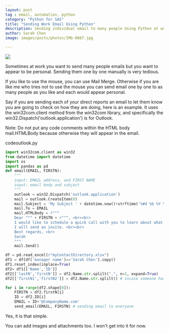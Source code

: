 ```yaml
---
layout: post
tag : email, automation, python
category: "Python for SAS"
title: "Sending Work Email Using Python"
description: Sending individual email to many people Using Python at work
author: Sarah Chen
image: images/posts/photos/IMG-0867.jpg

---
```

![](images/posts/photos/IMG-0867.jpg)

Sometimes at work you want to send many people emails but you want to appear to be personal.  Sending them one by one manually is very tedious. 

If you like to use the mouse, you can use Mail Merge.  Otherwise if you are like me who tries not to use the mouse you can send email one by one to as many people as you like and each would appear personal. 

Say if you are sending each of your direct reports an email to let them know you are going to check on how they are doing, here is an example. It uses the <span class="coding">win32com.client</span> method from the <span class="coding">win32com</span> library, and specifically the <span class="coding">win32.Dispatch('outlook.application')</span> is for Outlook. 

Note:
Do not put any code comments within the HTML body <span class="coding">mail.HTMLBody</span> because otherwise they will appear in the email.  

<div class="code-head"><span>code</span>outlook.py</div>

```py
import win32com.client as win32
from datetime import datetime
import os
import pandas as pd
def email(EMAIL, FIRSTN):
    """
    input: EMAIL address, and FIRST NAME
    input: email body and subject
    """
    outlook = win32.Dispatch('outlook.application')
    mail = outlook.CreateItem(0)
    mail.Subject = 'My Subject ' + datetime.now()+strftime('%#d %b %Y %H:%M') # can remove the datetime if you don't want to have it in the subject
    mail.To = EMAIL
    mail.HTMLBody = r"""
    Dear """ + FIRSTN + r""", <br><br>
    I would like to schedule a quick call with you to learn about what you are doing. <br><br>
    I will send an invite. <br><br>
    Best regards, <br>
    Sarah
    """ 
    mail.Send()

df = pd.read_excel(r"myContactDirectory.xlsx")
df1 = df[df['manager name']=='Sarah Chen'].copy()
df1.reset_index(inplace=True)
df2= df1[['Name','ID']]
df2[['lastN','firstN']] = df2.Name.str.splilt(",", n=1, expand=True)
df2[['firstN1','firstN2']] = df2.Name.str.splilt() # incase someone has middle name

for i in range(df2.shape[0]):
    FIRSTN = df2.firstN[i]
    ID = df2.ID[i]
    EMAIL = ID+'@CompanyName.com'
    send_email(EMAIL, FIRSTN) # sending email to everyone

```

Yes, it is that simple. 

You can add images and attachments too.  I won't get into it for now. 